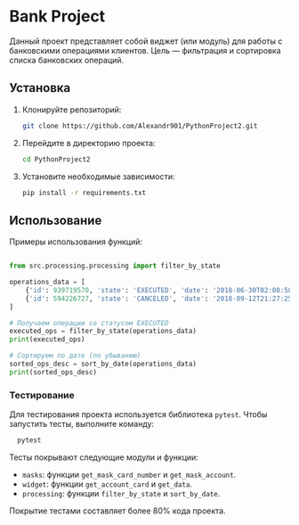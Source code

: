 # Bank Project

Данный проект представляет собой виджет (или модуль) для работы с банковскими операциями клиентов.
Цель — фильтрация и сортировка списка банковских операций.

## Установка

1. Клонируйте репозиторий:
   ```bash
   git clone https://github.com/Alexandr901/PythonProject2.git
   ```
2. Перейдите в директорию проекта:
   ```bash
   cd PythonProject2
   ```
3. Установите необходимые зависимости:
   ```bash
   pip install -r requirements.txt
   ```

## Использование

Примеры использования функций:

```python

from src.processing.processing import filter_by_state

operations_data = [
    {'id': 939719570, 'state': 'EXECUTED', 'date': '2018-06-30T02:08:58.425572'},
    {'id': 594226727, 'state': 'CANCELED', 'date': '2018-09-12T21:27:25.241689'},
]

# Получаем операции со статусом EXECUTED
executed_ops = filter_by_state(operations_data)
print(executed_ops)

# Сортируем по дате (по убыванию)
sorted_ops_desc = sort_by_date(operations_data)
print(sorted_ops_desc)
```

### Тестирование

Для тестирования проекта используется библиотека `pytest`. 
Чтобы запустить тесты, выполните команду:

```bash
  pytest
```

Тесты покрывают следующие модули и функции:
- `masks`: функции `get_mask_card_number` и `get_mask_account`.
- `widget`: функции `get_account_card` и `get_data`.
- `processing`: функции `filter_by_state` и `sort_by_date`.

Покрытие тестами составляет более 80% кода проекта.